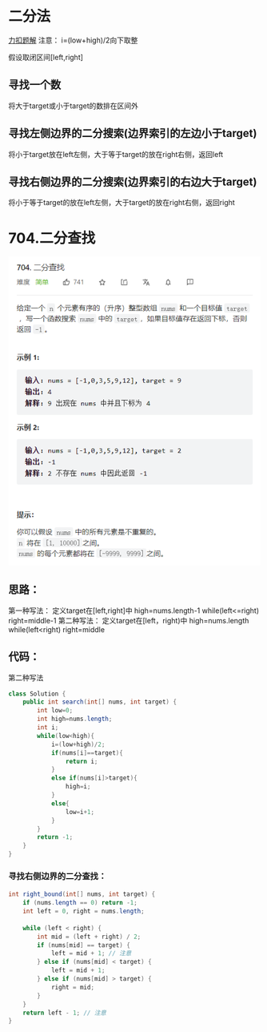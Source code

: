 # 二分法
[力扣题解](https://leetcode-cn.com/problems/binary-search/solution/er-fen-cha-zhao-xiang-jie-by-labuladong/)
注意：  i=(low+high)/2向下取整

假设取闭区间[left,right]
## 寻找一个数
将大于target或小于target的数排在区间外

## 寻找左侧边界的二分搜索(边界索引的左边小于target)
将小于target放在left左侧，大于等于target的放在right右侧，返回left

## 寻找右侧边界的二分搜索(边界索引的右边大于target)
将小于等于target的放在left左侧，大于target的放在right右侧，返回right

# 704.二分查找
![](images/2022-04-01-11-17-11.png)
## 思路：
第一种写法： 定义target在[left,right]中     high=nums.length-1   while(left<=right)       right=middle-1
第二种写法： 定义target在[left，right)中     high=nums.length     while(left<right)       right=middle


## 代码：
第二种写法
```java
class Solution {
    public int search(int[] nums, int target) {
        int low=0;
        int high=nums.length;
        int i;
        while(low<high){
            i=(low+high)/2;
            if(nums[i]==target){
                return i;
            }
            else if(nums[i]>target){
                high=i;
            }
            else{
                low=i+1;
            }
        }
        return -1;
    }
}
```


### 寻找右侧边界的二分查找：
```java
int right_bound(int[] nums, int target) {
    if (nums.length == 0) return -1;
    int left = 0, right = nums.length;
    
    while (left < right) {
        int mid = (left + right) / 2;
        if (nums[mid] == target) {
            left = mid + 1; // 注意
        } else if (nums[mid] < target) {
            left = mid + 1;
        } else if (nums[mid] > target) {
            right = mid;
        }
    }
    return left - 1; // 注意
}
```
